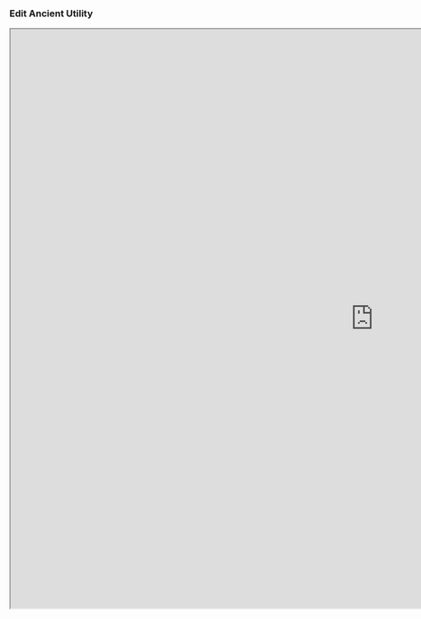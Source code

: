 ### Edit Ancient Utility
<iframe style="background: #FFFFFF;" src="http://164.90.200.189:3000/mirage/edit" width="1290" height="1030"></iframe>
